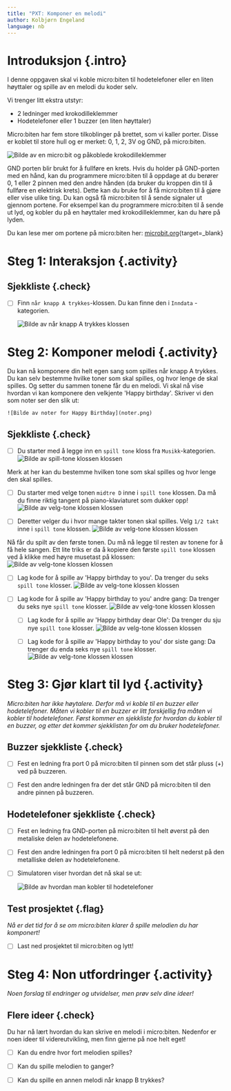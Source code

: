 ```yaml
---
title: "PXT: Komponer en melodi"
author: Kolbjørn Engeland
language: nb
---
```



# Introduksjon {.intro} 

I denne oppgaven skal vi koble micro:biten til hodetelefoner eller en liten 
høyttaler og spille av en melodi du koder selv. 

Vi trenger litt ekstra utstyr:
- 2 ledninger med krokodilleklemmer
- Hodetelefoner eller 1 buzzer (en liten høyttaler)

Micro:biten har fem store tilkoblinger på brettet, som vi kaller porter. Disse 
er koblet til store hull og er merket: 0, 1, 2, 3V og GND, på micro:biten. 

![Bilde av en micro:bit og påkoblede krokodilleklemmer](kontakt.png)

GND porten blir brukt for å fullføre en krets. Hvis du holder på GND-porten med 
en hånd, kan du programmere micro:biten til å oppdage at du berører 0, 1 eller 
2 pinnen med den andre hånden (da bruker du kroppen din til å fullføre en 
elektrisk krets). Dette kan du bruke for å få micro:biten til å gjøre eller 
vise ulike ting. Du kan også få micro:biten til å sende signaler ut gjennom 
portene. For eksempel kan du programmere micro:biten til å sende ut lyd, og 
kobler du på en høyttaler med krokodilleklemmer, kan du høre på lyden. 

Du kan lese mer om portene på micro:biten her:
[microbit.org](https://microbit.org/no/guide/hardware/pins/){target=_blank}


# Steg 1: Interaksjon {.activity}

## Sjekkliste {.check}

- [ ] Finn `når knapp A trykkes`-klossen. Du kan finne den i `Inndata`
-kategorien. 

	![Bilde av når knapp A trykkes klossen](Knapp_A_trykkes.png)


# Steg 2: Komponer melodi {.activity}

Du kan nå komponere din helt egen sang som spilles når knapp A trykkes. Du kan 
selv bestemme hvilke toner som skal spilles, og hvor lenge de skal spilles.
Og setter du sammen tonene får du en melodi. Vi skal nå vise hvordan vi kan 
komponere den velkjente 'Happy birthday'. Skriver vi den som noter ser den slik 
ut:

	![Bilde av noter for Happy Birthday](noter.png)

## Sjekkliste {.check}

- [ ] Du starter med å legge inn en `spill tone` kloss fra `Musikk`-kategorien. 
	![Bilde av spill-tone klossen klossen](spill_tone.png)
	
Merk at her kan du bestemme hvilken tone som skal spilles og hvor lenge den skal 
spilles. 

- [ ] Du starter med velge tonen `midtre D` inne i `spill tone` klossen. Da må 
du finne riktig tangent på piano-klaviaturet som dukker opp!
	![Bilde av velg-tone klossen klossen](velg_tone.png)

- [ ] Deretter velger du i hvor mange takter tonen skal spilles. Velg 
`1/2 takt` inne i `spill tone` klossen. 
	![Bilde av velg-tone klossen klossen](velg_takt.png)

Nå får du spilt av den første tonen. Du må nå legge til resten av tonene for å 
få hele sangen. Ett lite triks er da å kopiere den første `spill tone` klossen 
ved å klikke med høyre musetast på klossen:
	![Bilde av velg-tone klossen klossen](kopier_blokk.png)
 
- [ ] Lag kode for å spille av 'Happy birthday to you'. Da trenger du seks 
`spill tone` klosser.
	![Bilde av velg-tone klossen klossen](forste_linje.png)
	
- [ ] Lag kode for å spille av 'Happy birthday to you' andre gang: Da trenger 
du seks nye `spill tone` klosser.
	![Bilde av velg-tone klossen klossen](andre_linje.png)
	
	- [ ] Lag kode for å spille av 'Happy birthday dear Ole': Da trenger du 
	sju nye `spill tone` klosser.
	![Bilde av velg-tone klossen klossen](tredje_linje.png)
	
	- [ ] Lag kode for å spille av 'Happy birthday to you' dor siste gang: Da 
	trenger du enda seks nye `spill tone` klosser.
	![Bilde av velg-tone klossen klossen](fjerde_linje.png)


# Steg 3: Gjør klart til lyd {.activity}

*Micro:biten har ikke høytalere. Derfor må vi koble til en buzzer eller 
hodetelefoner. Måten vi kobler til en buzzer er litt forskjellig fra måten 
vi kobler til hodetelefoner. Først kommer en sjekkliste for hvordan du kobler 
til en buzzer, og etter det kommer sjekklisten for om du bruker hodetelefoner.*

## Buzzer sjekkliste {.check}

- [ ] Fest en ledning fra port 0 på micro:biten til pinnen som det står pluss 
(+) ved på buzzeren. 

- [ ] Fest den andre ledningen fra der det står GND på micro:biten til den 
andre pinnen på buzzeren.

## Hodetelefoner sjekkliste {.check}

- [ ] Fest en ledning fra GND-porten på micro:biten til helt øverst på den 
metaliske delen av hodetelefonene.

- [ ] Fest den andre ledningen fra port 0 på micro:biten til helt nederst på 
den metalliske delen av hodetelefonene.

- [ ] Simulatoren viser hvordan det nå skal se ut:

	![Bilde av hvordan man kobler til hodetelefoner](tilkobling_lyd.png)

## Test prosjektet {.flag}

*Nå er det tid for å se om micro:biten klarer å spille melodien du har 
komponert!*

- [ ] Last ned prosjektet til micro:biten og lytt!


# Steg 4: Non utfordringer {.activity}

*Noen forslag til endringer og utvidelser, men prøv selv dine ideer!*

## Flere ideer {.check}

Du har nå lært hvordan du kan skrive en melodi i micro:biten. Nedenfor er noen 
ideer til videreutvikling, men finn gjerne på noe
helt eget!

- [ ] Kan du endre hvor fort melodien spilles? 

- [ ] Kan du spille melodien to ganger? 

- [ ] Kan du spille en annen melodi når knapp B trykkes?
